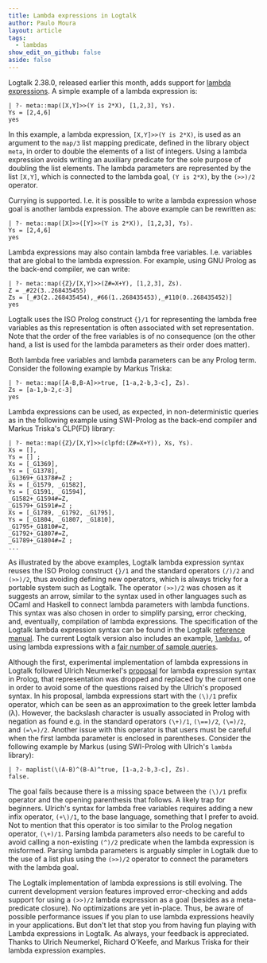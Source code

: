```yaml
---
title: Lambda expressions in Logtalk
author: Paulo Moura
layout: article
tags:
  - lambdas
show_edit_on_github: false
aside: false
---
```


Logtalk 2.38.0, released earlier this month, adds support for [lambda expressions](http://en.wikipedia.org/wiki/Lambda_calculus). A simple example of a lambda expression is:

```text
| ?- meta::map([X,Y]>>(Y is 2*X), [1,2,3], Ys).
Ys = [2,4,6]
yes
```

In this example, a lambda expression, `[X,Y]>>(Y is 2*X)`, is used as an argument to the `map/3` list mapping predicate, defined in the library object `meta`, in order to double the elements of a list of integers. Using a lambda expression avoids writing an auxiliary predicate for the sole purpose of doubling the list elements. The lambda parameters are represented by the list `[X,Y]`, which is connected to the lambda goal, `(Y is 2*X)`, by the `(>>)/2` operator.

Currying is supported. I.e. it is possible to write a lambda expression whose goal is another lambda expression. The above example can be rewritten as:

```text
| ?- meta::map([X]>>([Y]>>(Y is 2*X)), [1,2,3], Ys).
Ys = [2,4,6]
yes
```

Lambda expressions may also contain lambda free variables. I.e. variables that are global to the lambda expression. For example, using GNU Prolog as the back-end compiler, we can write:

```text
| ?- meta::map({Z}/[X,Y]>>(Z#=X+Y), [1,2,3], Zs).
Z = _#22(3..268435455)
Zs = [_#3(2..268435454),_#66(1..268435453),_#110(0..268435452)]
yes
```

Logtalk uses the ISO Prolog construct `{}/1` for representing the lambda free variables as this representation is often associated with set representation. Note that the order of the free variables is of no consequence (on the other hand, a list is used for the lambda parameters as their order does matter).

Both lambda free variables and lambda parameters can be any Prolog term. Consider the following example by Markus Triska:

```text
| ?- meta::map([A-B,B-A]>>true, [1-a,2-b,3-c], Zs).
Zs = [a-1,b-2,c-3]
yes
```

Lambda expressions can be used, as expected, in non-deterministic queries as in the following example using SWI-Prolog as the back-end compiler and Markus Triska's CLP(FD) library:

```text
| ?- meta::map({Z}/[X,Y]>>(clpfd:(Z#=X+Y)), Xs, Ys).
Xs = [],
Ys = [] ;
Xs = [_G1369],
Ys = [_G1378],
_G1369+_G1378#=Z ;
Xs = [_G1579, _G1582],
Ys = [_G1591, _G1594],
_G1582+_G1594#=Z,
_G1579+_G1591#=Z ;
Xs = [_G1789, _G1792, _G1795],
Ys = [_G1804, _G1807, _G1810],
_G1795+_G1810#=Z,
_G1792+_G1807#=Z,
_G1789+_G1804#=Z ;
...
```

As illustrated by the above examples, Logtalk lambda expression syntax reuses the ISO Prolog construct `{}/1` and the standard operators `(/)/2` and `(>>)/2`, thus avoiding defining new operators, which is always tricky for a portable system such as Logtalk. The operator `(>>)/2` was chosen as it suggests an arrow, similar to the syntax used in other languages such as OCaml and Haskell to connect lambda parameters with lambda functions. This syntax was also chosen in order to simplify parsing, error checking, and, eventually, compilation of lambda expressions. The specification of the Logtalk lambda expression syntax can be found in the Logtalk [reference manual](https://logtalk.org/manuals/refman/grammar.html#grammar_lambdas). The current Logtalk version also includes an example, [`lambdas`](http://svn.logtalk.org/viewvc.cgi/trunk/examples/lambdas/), of using lambda expressions with a [fair number of sample queries](http://svn.logtalk.org/viewvc.cgi/trunk/examples/lambdas/SCRIPT.txt).

Although the first, experimental implementation of lambda expressions in Logtalk followed Ulrich Neumerkel's [proposal](http://www.complang.tuwien.ac.at/ulrich/Prolog-inedit/ISO-Hiord.html) for lambda expression syntax in Prolog, that representation was dropped and replaced by the current one in order to avoid some of the questions raised by the Ulrich's proposed syntax. In his proposal, lambda expressions start with the `(\)/1` prefix operator, which can be seen as an approximation to the greek letter lambda (λ). However, the backslash character is usually associated in Prolog with negation as found e.g. in the standard operators `(\+)/1`, `(\==)/2`, `(\=)/2`, and `(=\=)/2`. Another issue with this operator is that users must be careful when the first lambda parameter is enclosed in parentheses. Consider the following example by Markus (using SWI-Prolog with Ulrich's `lambda` library):

```text
| ?- maplist(\(A-B)^(B-A)^true, [1-a,2-b,3-c], Zs).
false.
```

The goal fails because there is a missing space between the `(\)/1` prefix operator and the opening parenthesis that follows. A likely trap for beginners. Ulrich's syntax for lambda free variables requires adding a new infix operator, `(+\)/1`, to the base language, something that I prefer to avoid. Not to mention that this operator is too similar to the Prolog negation operator, `(\+)/1`. Parsing lambda parameters also needs to be careful to avoid calling a non-existing `(^)/2` predicate when the lambda expression is misformed. Parsing lambda parameters is arguably simpler in Logtalk due to the use of a list plus using the `(>>)/2` operator to connect the parameters with the lambda goal.

The Logtalk implementation of lambda expressions is still evolving. The current development version features improved error-checking and adds support for using a `(>>)/2` lambda expression as a goal (besides as a meta-predicate closure). No optimizations are yet in-place. Thus, be aware of possible performance issues if you plan to use lambda expressions heavily in your applications. But don't let that stop you from having fun playing with Lambda expressions in Logtalk. As always, your feedback is appreciated. Thanks to Ulrich Neumerkel, Richard O'Keefe, and Markus Triska for their lambda expression examples.

